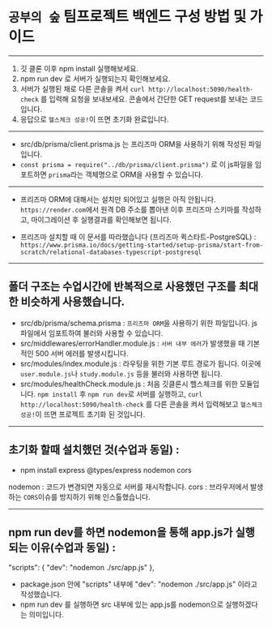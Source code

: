 # `공부의 숲` 팀프로젝트 백엔드 구성 방법 및 가이드

---

1. 깃 클론 이후 npm install 실행해보세요.
2. npm run dev 로 서버가 실행되는지 확인해보세요.
3. 서버가 실행된 채로 다른 콘솔을 켜서 `curl http://localhost:5090/health-check` 를 입력해 요청을 보내보세요. 콘솔에서 간단한 GET request를 보내는 코드입니다.
4. 응답으로 `헬스체크 성공!`이 뜨면 초기화 완료입니다.

---

- src/db/prisma/client.prisma.js 는 프리즈마 ORM을 사용하기 위해 작성된 파일입니다.
- `const prisma = require("../db/prisma/client.prisma")` 로 이 js파일을 임포트하면 `prisma`라는 객체명으로 ORM을 사용할 수 있습니다.

---

- 프리즈마 ORM에 대해서는 설치만 되어있고 실행은 아직 안됩니다. `https://render.com`에서 원격 DB 주소를 뽑아낸 이후 프리즈마 스키마를 작성하고, 마이그레이션 후 실행결과를 확인해보면 됩니다.

- 프리즈마 설치할 때 이 문서를 따라했습니다 (프리즈마 퀵스타트-PostgreSQL) : `https://www.prisma.io/docs/getting-started/setup-prisma/start-from-scratch/relational-databases-typescript-postgresql`

---

## 폴더 구조는 수업시간에 반복적으로 사용했던 구조를 최대한 비슷하게 사용했습니다.

- src/db/prisma/schema.prisma : `프리즈마 ORM`을 사용하기 위한 파일입니다. js 파일에서 임포트하여 불러와 사용할 수 있습니다.
- src/middlewares/errorHandler.module.js : `서버 내부 에러`가 발생했을 때 기본적인 500 서버 에러를 발생시킵니다.
- src/modules/index.module.js : 라우팅을 위한 기본 루트 경로가 됩니다. 이곳에 `user.module.js`나 `study.module.js` 등을 불러와 사용하면 됩니다.
- src/modules/healthCheck.module.js : 처음 깃클론시 헬스체크를 위한 모듈입니다. `npm install` 후 `npm run dev`로 서버를 실행하고, `curl http://localhost:5090/health-check` 를 다른 콘솔을 켜서 입력해보고 `헬스체크 성공!`이 뜨면 프로젝트 초기화 된 것입니다.

---

## 초기화 할때 설치했던 것(수업과 동일) :

- npm install express @types/express nodemon cors

nodemon : 코드가 변경되면 자동으로 서버를 재시작합니다.
cors : 브라우저에서 발생하는 `CORS`이슈를 방지하기 위해 인스톨했습니다.

---

## npm run dev를 하면 nodemon을 통해 app.js가 실행되는 이유(수업과 동일) :

"scripts": {
"dev": "nodemon ./src/app.js"
},

- package.json 안에 "scripts" 내부에 "dev": "nodemon ./src/app.js" 이라고 작성했습니다.
- npm run dev 를 실행하면 src 내부에 있는 app.js를 nodemon으로 실행하겠다는 의미입니다.
